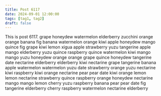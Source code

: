 ```yaml
---
title: Post 6117
date: 2024-09-01 12:00:00
tags: [tag1, tag2]
draft: false
---
```

This is post 6117.
grape
honeydew
watermelon
elderberry
zucchini
orange
orange
banana
fig
banana
watermelon
orange
kiwi
apple
honeydew
mango
quince
fig
grape
kiwi
lemon
xigua
apple
strawberry
yuzu
tangerine
apple
mango
elderberry
yuzu
quince
raspberry
quince
watermelon
kiwi
mango
mango
yuzu
honeydew
orange
orange
grape
quince
honeydew
tangerine
date
nectarine
elderberry
elderberry
kiwi
nectarine
grape
tangerine
banana
apple
watermelon
watermelon
yuzu
date
strawberry
orange
yuzu
nectarine
kiwi
raspberry
kiwi
orange
nectarine
pear
pear
date
kiwi
orange
lemon
lemon
nectarine
strawberry
quince
raspberry
orange
honeydew
nectarine
mango
mango
lemon
cherry
yuzu
raspberry
banana
pear
pear
date
fig
tangerine
elderberry
cherry
raspberry
watermelon
nectarine
elderberry
